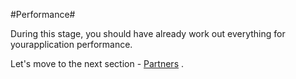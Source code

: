 #Performance#

During this stage, you should have already work out everything for yourapplication performance.

Let's move to the next section - [Partners](https://github.com/Azure/AzureGlobalConnectionCenter/edit/master/PlayBook/Operating%20and%20Supporting/Explore/Partners.md) .
